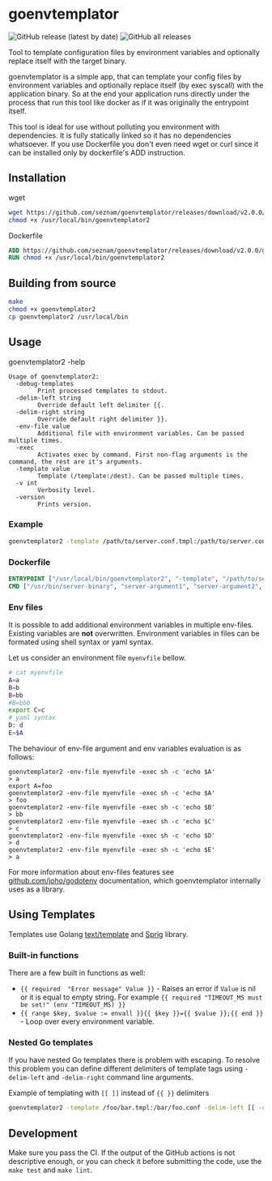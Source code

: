 # goenvtemplator
![GitHub release (latest by date)](https://img.shields.io/github/v/release/seznam/goenvtemplator) ![GitHub all releases](https://img.shields.io/github/downloads/seznam/goenvtemplator/total)


Tool to template configuration files by environment variables and optionally replace itself with the target binary.

goenvtemplator is a simple app, that can template your config files by environment variables and optionally replace itself (by exec syscall) with the application binary. So at the end your application runs directly under the process that run this tool like docker as if it was originally the entrypoint itself.

This tool is ideal for use without polluting you environment with dependencies. It is fully statically linked so it has no dependencies whatsoever. If you use Dockerfile you don't even need wget or curl since it can be installed only by dockerfile's ADD instruction.

## Installation
wget
```bash
wget https://github.com/seznam/goenvtemplator/releases/download/v2.0.0/goenvtemplator2-amd64 -O /usr/local/bin/goenvtemplator2
chmod +x /usr/local/bin/goenvtemplator2
```

Dockerfile
```Dockerfile
ADD https://github.com/seznam/goenvtemplator/releases/download/v2.0.0/goenvtemplator2-amd64 /usr/local/bin/goenvtemplator2
RUN chmod +x /usr/local/bin/goenvtemplator2
```

## Building from source
```bash
make
chmod +x goenvtemplator2
cp goenvtemplator2 /usr/local/bin
```

## Usage
goenvtemplator2 -help
```
Usage of goenvtemplator2:
  -debug-templates
        Print processed templates to stdout.
  -delim-left string
        Override default left delimiter {{.
  -delim-right string
        Override default right delimiter }}.
  -env-file value
        Additional file with environment variables. Can be passed multiple times.
  -exec
        Activates exec by command. First non-flag arguments is the command, the rest are it's arguments.
  -template value
        Template (/template:/dest). Can be passed multiple times.
  -v int
        Verbosity level.
  -version
        Prints version.
```

### Example
```bash
goenvtemplator2 -template /path/to/server.conf.tmpl:/path/to/server.conf  -template /path/to/server2.conf.tmpl:/path/to/server2.conf
```

### Dockerfile
```Dockerfile
ENTRYPOINT ["/usr/local/bin/goenvtemplator2", "-template", "/path/to/server.conf.tmpl:/path/to/server.conf", "-exec"]
CMD ["/usr/bin/server-binary", "server-argument1", "server-argument2", "..."]
```

### Env files
It is possible to add additional environment variables in multiple env-files.
Existing variables are **not** overwritten.
Environment variables in files can be formated using shell syntax or yaml syntax.

Let us consider an environment file `myenvfile` bellow.
```bash
# cat myenvfile
A=a
B=b
B=bb
#B=bbb
export C=c
# yaml syntax
D: d
E=$A
```

The behaviour of env-file argument and env variables evaluation is as follows:
```
goenvtemplator2 -env-file myenvfile -exec sh -c 'echo $A'
> a
export A=foo
goenvtemplator2 -env-file myenvfile -exec sh -c 'echo $A'
> foo
goenvtemplator2 -env-file myenvfile -exec sh -c 'echo $B'
> bb
goenvtemplator2 -env-file myenvfile -exec sh -c 'echo $C'
> c
goenvtemplator2 -env-file myenvfile -exec sh -c 'echo $D'
> d
goenvtemplator2 -env-file myenvfile -exec sh -c 'echo $E'
> a
```

For more information about env-files features see [github.com/joho/godotenv](https://github.com/joho/godotenv) documentation, which goenvtemplator internally uses as a library.

## Using Templates
Templates use Golang [text/template](http://golang.org/pkg/text/template/)
and [Sprig](https://github.com/Masterminds/sprig) library.

### Built-in functions
There are a few built in functions as well:
  * `{{ required  "Error message" Value }}` - Raises an error if `Value` is nil or it is equal to empty string. For example `{{ required "TIMEOUT_MS must be set!" (env "TIMEOUT_MS) }}`
  * `{{ range $key, $value := envall }}{{ $key }}={{ $value }};{{ end }}` - Loop over every environment variable.

### Nested Go templates
If you have nested Go templates there is problem with escaping. To resolve this problem you can define different
delimiters of template tags using `-delim-left` and `-delim-right` command line arguments.

Example of templating with `[[ ]]` instead of `{{ }}` delimiters
```bash
goenvtemplator2 -template /foo/bar.tmpl:/bar/foo.conf -delim-left [[ -delim-right ]]
```

## Development
Make sure you pass the CI. If the output of the GitHub actions is not descriptive enough,
or you can check it before submitting the code, use the `make test` and `make lint`.
